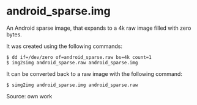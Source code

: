 # android_sparse.img

An Android sparse image, that expands to a 4k raw image filled with zero bytes.

It was created using the following commands:

    $ dd if=/dev/zero of=android_sparse.raw bs=4k count=1
    $ img2simg android_sparse.raw android_sparse.img

It can be converted back to a raw image with the following command:

    $ simg2img android_sparse.img android_sparse.raw

Source: own work
